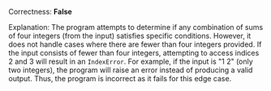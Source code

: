 Correctness: **False**

Explanation: The program attempts to determine if any combination of sums of four integers (from the input) satisfies specific conditions. However, it does not handle cases where there are fewer than four integers provided. If the input consists of fewer than four integers, attempting to access indices 2 and 3 will result in an `IndexError`. For example, if the input is "1 2" (only two integers), the program will raise an error instead of producing a valid output. Thus, the program is incorrect as it fails for this edge case.